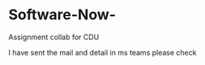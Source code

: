 # Software-Now-
Assignment collab for CDU

I have sent the mail and detail in ms teams please check
